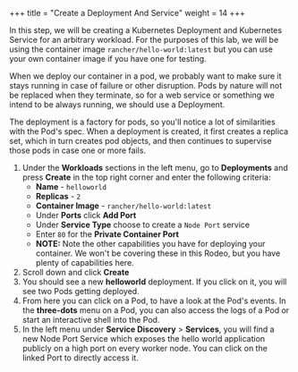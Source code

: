 +++
title = "Create a Deployment And Service"
weight = 14
+++

In this step, we will be creating a Kubernetes Deployment and Kubernetes Service for an arbitrary workload. For the purposes of this lab, we will be using the container image `rancher/hello-world:latest` but you can use your own container image if you have one for testing.

When we deploy our container in a pod, we probably want to make sure it stays running in case of failure or other disruption. Pods by nature will not be replaced when they terminate, so for a web service or something we intend to be always running, we should use a Deployment.

The deployment is a factory for pods, so you'll notice a lot of similarities with the Pod's spec. When a deployment is created, it first creates a replica set, which in turn creates pod objects, and then continues to supervise those pods in case one or more fails.

1. Under the **Workloads** sections in the left menu, go to **Deployments** and press **Create** in the top right corner and enter the following criteria:
   - **Name** - `helloworld`
   - **Replicas** - `2`
   - **Container Image** - `rancher/hello-world:latest`
   - Under **Ports** click **Add Port**
   - Under **Service Type** choose to create a `Node Port` service
   - Enter `80` for the **Private Container Port**
   - **NOTE:** Note the other capabilities you have for deploying your container. We won't be covering these in this Rodeo, but you have plenty of capabilities here.
2. Scroll down and click **Create**
3. You should see a new **helloworld** deployment. If you click on it, you will see two Pods getting deployed.
4. From here you can click on a Pod, to have a look at the Pod's events. In the **three-dots** menu on a Pod, you can also access the logs of a Pod or start an interactive shell into the Pod.
5. In the left menu under **Service Discovery** > **Services**, you will find a new Node Port Service which exposes the hello world application publicly on a high port on every worker node. You can click on the linked Port to directly access it.
